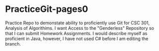 # PracticeGit-pages0
Practice Repo to demonstate ability to proficiently use Git for CSC 301, Analysis of Algorithims. 
I want Access to the "Genderless" Repository so that I can submit Homework Assignments.
I would describe myself as proficient in Java, however, I have not used C# before
I am editing the branch.
